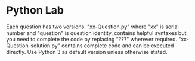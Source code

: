 # Python Lab
Each question has two versions. "xx-Question.py" where "xx" is serial number and "question" is question identity, contains helpful syntaxes but you need to complete the code by replacing "???" wherever required.
"xx-Question-solution.py" contains complete code and can be executed directly.
Use Python 3 as default version unless otherwise stated.
